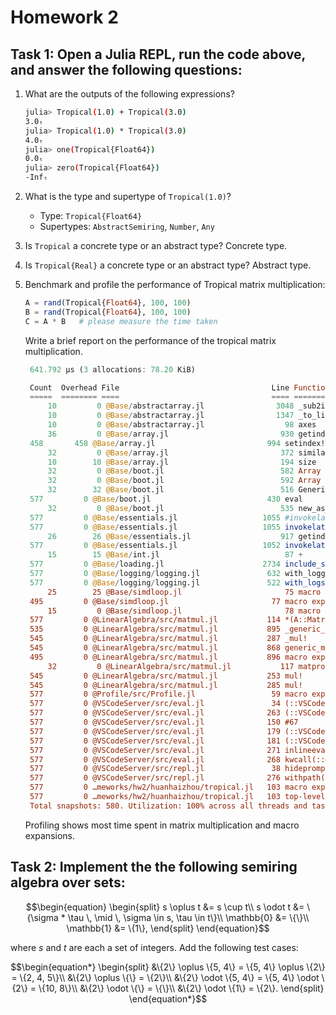 # Homework 2

## Task 1: Open a Julia REPL, run the code above, and answer the following questions:
1. What are the outputs of the following expressions?
    ```bash
    julia> Tropical(1.0) + Tropical(3.0)
    3.0ₜ
    julia> Tropical(1.0) * Tropical(3.0)
    4.0ₜ
    julia> one(Tropical{Float64})
    0.0ₜ
    julia> zero(Tropical{Float64})
    -Infₜ
    ```

2. What is the type and supertype of `Tropical(1.0)`?
    - Type: ``Tropical{Float64}``
    - Supertypes: ``AbstractSemiring``, ``Number``, ``Any``
3. Is `Tropical` a concrete type or an abstract type?
   Concrete type.
4. Is `Tropical{Real}` a concrete type or an abstract type?
   Abstract type.
5. Benchmark and profile the performance of Tropical matrix multiplication:
   ```julia
   A = rand(Tropical{Float64}, 100, 100)
   B = rand(Tropical{Float64}, 100, 100)
   C = A * B   # please measure the time taken
   ```
   Write a brief report on the performance of the tropical matrix multiplication.
   ```Julia
    641.792 μs (3 allocations: 78.20 KiB)

    Count  Overhead File                                  Line Function
    =====  ======== ====                                  ==== ========
        10         0 @Base/abstractarray.jl                3048 _sub2ind
        10         0 @Base/abstractarray.jl                1347 _to_linear_index
        10         0 @Base/abstractarray.jl                  98 axes
        36         0 @Base/array.jl                         930 getindex
    458       458 @Base/array.jl                         994 setindex!
        32         0 @Base/array.jl                         372 similar
        10        10 @Base/array.jl                         194 size
        32         0 @Base/boot.jl                          582 Array
        32         0 @Base/boot.jl                          592 Array
        32        32 @Base/boot.jl                          516 GenericMemory
    577         0 @Base/boot.jl                          430 eval
        32         0 @Base/boot.jl                          535 new_as_memoryref
    577         0 @Base/essentials.jl                   1055 #invokelatest#2
    577         0 @Base/essentials.jl                   1055 invokelatest(::Any, ::Any, ::Vararg{Any}; kwargs::Bas…
        26        26 @Base/essentials.jl                    917 getindex
    577         0 @Base/essentials.jl                   1052 invokelatest(::Any)
        15        15 @Base/int.jl                            87 +
    577         0 @Base/loading.jl                      2734 include_string(mapexpr::typeof(REPL.softscope), mod::…
    577         0 @Base/logging/logging.jl               632 with_logger
    577         0 @Base/logging/logging.jl               522 with_logstate(f::VSCodeServer.var"#67#72"{Bool, Bool,…
        25        25 @Base/simdloop.jl                       75 macro expansion
    495         0 @Base/simdloop.jl                       77 macro expansion
        15         0 @Base/simdloop.jl                       78 macro expansion
    577         0 @LinearAlgebra/src/matmul.jl           114 *(A::Matrix{Tropical{Float64}}, B::Matrix{Tropical{Fl…
    535         0 @LinearAlgebra/src/matmul.jl           895 _generic_matmatmul!(C::Matrix{Tropical{Float64}}, A::…
    545         0 @LinearAlgebra/src/matmul.jl           287 _mul!
    545         0 @LinearAlgebra/src/matmul.jl           868 generic_matmatmul!
    495         0 @LinearAlgebra/src/matmul.jl           896 macro expansion
        32         0 @LinearAlgebra/src/matmul.jl           117 matprod_dest
    545         0 @LinearAlgebra/src/matmul.jl           253 mul!
    545         0 @LinearAlgebra/src/matmul.jl           285 mul!
    577         0 @Profile/src/Profile.jl                 59 macro expansion
    577         0 @VSCodeServer/src/eval.jl               34 (::VSCodeServer.var"#64#65")()
    577         0 @VSCodeServer/src/eval.jl              263 (::VSCodeServer.var"#66#71"{VSCodeServer.ReplRunCodeR…
    577         0 @VSCodeServer/src/eval.jl              150 #67
    577         0 @VSCodeServer/src/eval.jl              179 (::VSCodeServer.var"#68#73"{Bool, Bool, Bool, Module,…
    577         0 @VSCodeServer/src/eval.jl              181 (::VSCodeServer.var"#69#74"{Bool, Bool, Bool, Module,…
    577         0 @VSCodeServer/src/eval.jl              271 inlineeval(m::Module, code::String, code_line::Int64,…
    577         0 @VSCodeServer/src/eval.jl              268 kwcall(::@NamedTuple{softscope::Bool}, ::typeof(VSCod…
    577         0 @VSCodeServer/src/repl.jl               38 hideprompt(f::VSCodeServer.var"#68#73"{Bool, Bool, Bo…
    577         0 @VSCodeServer/src/repl.jl              276 withpath(f::VSCodeServer.var"#69#74"{Bool, Bool, Bool…
    577         0 …meworks/hw2/huanhaizhou/tropical.jl   103 macro expansion
    577         0 …meworks/hw2/huanhaizhou/tropical.jl   103 top-level scope
    Total snapshots: 580. Utilization: 100% across all threads and tasks. Use the `groupby` kwarg to break down by thread and/or task.
    ```
    Profiling shows most time spent in matrix multiplication and macro expansions.

## Task 2: Implement the the following semiring algebra over sets:

```math
\begin{equation}
\begin{split}
    s \oplus t &= s \cup t\\
    s \odot t &= \{\sigma * \tau \, \mid \, \sigma \in s, \tau \in t\}\\
    \mathbb{0} &= \{\}\\
    \mathbb{1} &= \{1\},
\end{split}
\end{equation}
```
where $s$ and $t$ are each a set of integers. Add the following test cases:
```math
\begin{equation*}
\begin{split}
    &\{2\} \oplus \{5, 4\} = \{5, 4\} \oplus \{2\} = \{2, 4, 5\}\\
    &\{2\} \oplus \{\} = \{2\}\\
    &\{2\} \odot \{5, 4\} = \{5, 4\} \odot \{2\} = \{10, 8\}\\
    &\{2\} \odot \{\} = \{\}\\
    &\{2\} \odot \{1\} = \{2\}.
\end{split}
\end{equation*}
```